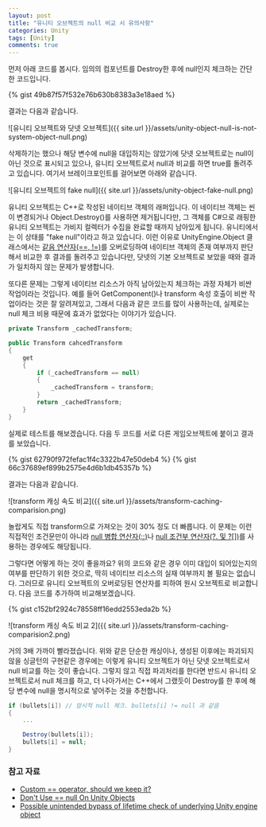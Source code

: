 ```yaml
---
layout: post
title: "유니티 오브젝트의 null 비교 시 유의사항"
categories: Unity
tags: [Unity]
comments: true
---
```


먼저 아래 코드를 봅시다. 임의의 컴포넌트를 Destroy한 후에 null인지 체크하는 간단한 코드입니다.

{% gist 49b87f57f532e76b630b8383a3e18aed %}

결과는 다음과 같습니다.

![유니티 오브젝트와 닷넷 오브젝트]({{ site.url }}/assets/unity-object-null-is-not-system-object-null.png)

삭제하기는 했으나 해당 변수에 null을 대입하지는 않았기에 닷넷 오브젝트로는 null이 아닌 것으로 표시되고 있으나, 유니티 오브젝트로서 null과 비교를 하면 true를 돌려주고 있습니다. 여기서 브레이크포인트를 걸어보면 아래와 같습니다.

![유니티 오브젝트의 fake null]({{ site.url }}/assets/unity-object-fake-null.png)

유니티 오브젝트는 C++로 작성된 네이티브 객체의 래퍼입니다. 이 네이티브 객체는 씬이 변경되거나 Object.Destroy()를 사용하면 제거됩니다만, 그 객체를 C#으로 래핑한 유니티 오브젝트는 가비지 컬렉터가 수집을 완료할 때까지 남아있게 됩니다. 유니티에서는 이 상태를 "fake null"이라고 하고 있습니다. 이런 이유로 UnityEngine.Object 클래스에서는 [같음 연산자(==, !=)](https://docs.microsoft.com/ko-kr/dotnet/csharp/language-reference/operators/equality-operators)를 오버로딩하여 네이티브 객체의 존재 여부까지 판단해서 비교한 후 결과를 돌려주고 있습니다만, 닷넷의 기본 오브젝트로 보았을 때와 결과가 일치하지 않는 문제가 발생합니다.

또다른 문제는 그렇게 네이티브 리소스가 아직 남아있는지 체크하는 과정 자체가 비싼 작업이라는 것입니다. 예를 들어 GetComponent()나 transform 속성 호출이 비싼 작업이라는 것은 잘 알려져있고, 그래서 다음과 같은 코드를 많이 사용하는데, 실제로는 null 체크 비용 때문에 효과가 없었다는 이야기가 있습니다.

```C#
private Transform _cachedTransform;

public Transform cahcedTransform
{
    get
    {
        if (_cachedTransform == null)
        {
            _cachedTransform = transform;
        }
        return _cachedTransform;
    }
}
```

실제로 테스트를 해보겠습니다. 다음 두 코드를 서로 다른 게임오브젝트에 붙이고 결과를 보았습니다.

{% gist 62790f972fefac1f4c3322b47e50deb4 %}
{% gist 66c37689ef899b2575e4d6b1db45357b %}

결과는 다음과 같습니다.

![transform 캐싱 속도 비교]({{ site.url }}/assets/transform-caching-comparision.png)

놀랍게도 직접 transform으로 가져오는 것이 30% 정도 더 빠릅니다. 이 문제는 이런 직접적인 조건문만이 아니라 [null 병합 연산자(::)](https://docs.microsoft.com/ko-kr/dotnet/csharp/language-reference/operators/null-coalescing-operator)나 [null 조건부 연산자(?. 및 ?[])](https://docs.microsoft.com/ko-kr/dotnet/csharp/language-reference/operators/member-access-operators#null-conditional-operators--and-)를 사용하는 경우에도 해당됩니다.

그렇다면 어떻게 하는 것이 좋을까요? 위의 코드와 같은 경우 이미 대입이 되어있는지의 여부를 판단하기 위한 것으로, 딱히 네이티브 리소스의 실재 여부까지 볼 필요는 없습니다. 그러므로 유니티 오브젝트의 오버로딩된 연산자를 피하여 원시 오브젝트로 비교합니다. 다음 코드를 추가하여 비교해보겠습니다.

{% gist c152bf2924c78558ff16edd2553eda2b %}

![transform 캐싱 속도 비교 2]({{ site.url }}/assets/transform-caching-comparision2.png)

거의 3배 가까이 빨라졌습니다. 위와 같은 단순한 캐싱이나, 생성된 이후에는 파괴되지 않을 싱글턴의 구현같은 경우에는 이렇게 유니티 오브젝트가 아닌 닷넷 오브젝트로서 null 비교를 하는 것이 좋습니다. 그렇지 않고 직접 파괴처리를 한다면 반드시 유니티 오브젝트로서 null 체크를 하고, 더 나아가서는 C++에서 그랬듯이 Destroy를 한 후에 해당 변수에 null을 명시적으로 넣어주는 것을 추천합니다.

```C#
if (bullets[i]) // 암시적 null 체크. bullets[i] != null 과 같음
{
    ...

    Destroy(bullets[i]);
    bullets[i] = null;
}
```

### 참고 자료

- [Custom == operator, should we keep it?](https://blogs.unity3d.com/2014/05/16/custom-operator-should-we-keep-it/)
- [Don't Use == null On Unity Objects](https://jacx.net/2015/11/20/dont-use-equals-null-on-unity-objects.html)
- [Possible unintended bypass of lifetime check of underlying Unity engine object](https://github.com/JetBrains/resharper-unity/wiki/Possible-unintended-bypass-of-lifetime-check-of-underlying-Unity-engine-object)
